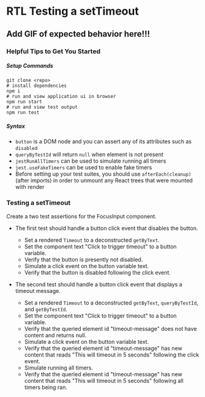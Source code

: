 # RTL Testing a setTimeout

## Add GIF of expected behavior here!!!

### Helpful Tips to Get You Started

##### Setup Commands
```
git clone <repo>
# install dependencies
npm i
# run and view application ui in browser
npm run start
# run and view test output 
npm run test
```

##### Syntax
- `button` is a DOM node and you can assert any of its attributes such as `disabled`
- `queryByTestId` will return `null` when element is not present
- `jestRunAllTimers` can be used to simulate running all timers
- `jest.useFakeTimers` can be used to enable fake timers
- Before setting up your test suites, you should use `afterEach(cleanup)` (after imports) in order to unmount any React trees that were mounted with render


### Testing a setTimeout
Create a two test assertions for the FocusInput component.

- The first test should handle a button click event that disables the button.
  - Set a rendered `Timeout` to a deconstructed `getByText`.
  - Set the component text "Click to trigger timeout" to a button variable.
  - Verify that the button is presently not disabled.
  - Simulate a click event on the button variable text.
  - Verify that the button is disabled following the click event.

- The second test should handle a button click event that displays a timeout message.
  - Set a rendered `Timeout` to a deconstructed `getByText`, `queryByTestId`, and `getByTestId`.
  - Set the component text "Click to trigger timeout" to a button variable.
  - Verify that the queried element id "timeout-message" does not have content and returns null. 
  - Simulate a click event on the button variable text.
  - Verify that the queried element id "timeout-message" has new content that reads "This will timeout in 5 seconds" following the click event.
  - Simulate running all timers.
  - Verify that the queried element id "timeout-message" has new content that reads "This will timeout in 5 seconds" following all timers being ran.
